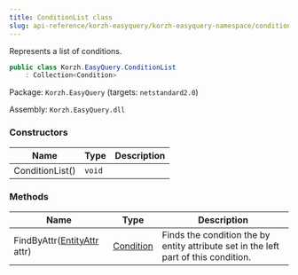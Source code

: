 ```yaml
---
title: ConditionList class
slug: api-reference/korzh-easyquery/korzh-easyquery-namespace/conditionlist-class
---
```

Represents a list of conditions.
```csharp
public class Korzh.EasyQuery.ConditionList
    : Collection<Condition>

```
Package: `Korzh.EasyQuery` (targets: `netstandard2.0`)

Assembly: `Korzh.EasyQuery.dll`

### Constructors

| Name | Type | Description | 
| --- | --- | --- | 
| ConditionList() | `void` |  | 


### Methods

| Name | Type | Description | 
| --- | --- | --- | 
| FindByAttr([EntityAttr](/api-reference/korzh-easyquery/korzh-easyquery-namespace/entityattr-class) attr) | [Condition](/api-reference/korzh-easyquery/korzh-easyquery-namespace/condition-class) | Finds the condition the by entity attribute set in the left part of this condition. |
